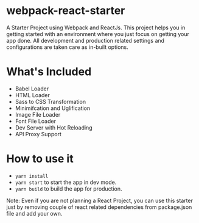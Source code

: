 # webpack-react-starter
A Starter Project using Webpack and ReactJs. This project helps you in getting started with an environment where you just focus on getting your app done. All development and production related settings and configurations are taken care as in-built options.

# What's Included
- Babel Loader
- HTML Loader
- Sass to CSS Transformation
- Minimifcation and Uglification
- Image File Loader
- Font File Loader
- Dev Server with Hot Reloading
- API Proxy Support

# How to use it
- `yarn install`
- `yarn start` to start the app in dev mode.
- `yarn build` to build the app for production.

Note: Even if you are not planning a React Project, you can use this starter just by removing couple of react related dependencies from package.json file and add your own.

